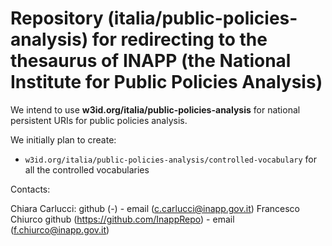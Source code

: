 Repository (italia/public-policies-analysis) for redirecting to the thesaurus of INAPP (the  National Institute for Public Policies Analysis)  
===================

We intend to use **w3id.org/italia/public-policies-analysis** for national persistent URIs for public policies analysis.

We initially plan to create:
+ `w3id.org/italia/public-policies-analysis/controlled-vocabulary` for all the controlled vocabularies


Contacts:

Chiara Carlucci: github (-) - email (c.carlucci@inapp.gov.it)
Francesco Chiurco github (https://github.com/InappRepo) - email (f.chiurco@inapp.gov.it)
